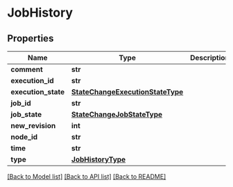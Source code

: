 # JobHistory

## Properties
Name | Type | Description | Notes
------------ | ------------- | ------------- | -------------
**comment** | **str** |  | [optional] 
**execution_id** | **str** |  | [optional] 
**execution_state** | [**StateChangeExecutionStateType**](StateChangeExecutionStateType.md) |  | [optional] 
**job_id** | **str** |  | [optional] 
**job_state** | [**StateChangeJobStateType**](StateChangeJobStateType.md) |  | [optional] 
**new_revision** | **int** |  | [optional] 
**node_id** | **str** |  | [optional] 
**time** | **str** |  | [optional] 
**type** | [**JobHistoryType**](JobHistoryType.md) |  | [optional] 

[[Back to Model list]](../README.md#documentation-for-models) [[Back to API list]](../README.md#documentation-for-api-endpoints) [[Back to README]](../README.md)

